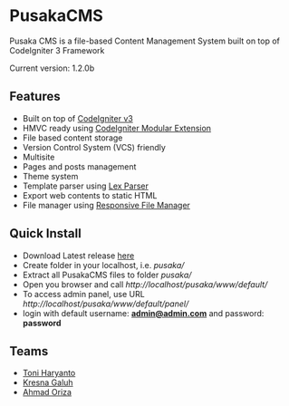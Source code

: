 # PusakaCMS

Pusaka CMS is a file-based Content Management System built on top of CodeIgniter 3 Framework

Current version: 1.2.0b

## Features

- Built on top of [CodeIgniter v3](http://www.codeigniter.com/)
- HMVC ready using [CodeIgniter Modular Extension ](https://bitbucket.org/wiredesignz/codeigniter-modular-extensions-hmvc)
- File based content storage
- Version Control System (VCS) friendly
- Multisite
- Pages and posts management
- Theme system
- Template parser using [Lex Parser](https://github.com/pyrocms/lex)
- Export web contents to static HTML
- File manager using [Responsive File Manager](http://www.responsivefilemanager.com/)

## Quick Install

- Download Latest release [here](https://github.com/nyankod/pusakacms/releases)
- Create folder in your localhost, i.e. *pusaka/*
- Extract all PusakaCMS files to folder *pusaka/*
- Open you browser and call *http://localhost/pusaka/www/default/*
- To access admin panel, use URL *http://localhost/pusaka/www/default/panel/*
- login with default username: **admin@admin.com** and password: **password**

## Teams

- [Toni Haryanto](id.toniharyanto.net)
- [Kresna Galuh](http://www.kresnagaluh.com/)
- [Ahmad Oriza](https://id.linkedin.com/in/ahmadoriza)
